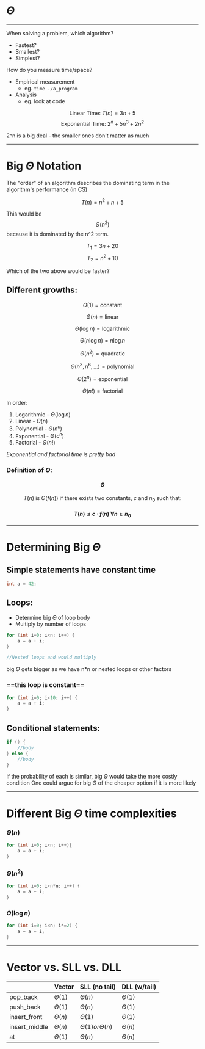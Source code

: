 # $\Theta$

---

When solving a problem, which algorithm?
- Fastest?
- Smallest?
- Simplest?

How do you measure time/space?

- Empirical measurement
	- eg. `time ./a_program`
- Analysis
	- eg. look at code


$$\text{Linear Time: } T(n) = 3n+5$$
$$\text{Exponential Time: } 2^n + 5n^3 + 2n^2$$

2^n is a big deal - the smaller ones don't matter as much 

---

# Big $\Theta$ Notation

The "order" of an algorithm describes the dominating term in the algorithm's performance (in CS)

$$T(n) = n^2 + n + 5$$

This would be $$ \Theta(n^2) $$ because it is dominated by the n^2 term.

$$T_{1} = 3n + 20$$
$$T_{2} = n^2 + 10$$

Which of the two above would be faster?

## Different growths:

$$\Theta(1) = \text{constant}$$

$$\Theta(n) = \text{linear}$$

$$\Theta(\log n) = \text{logarithmic}$$

$$\Theta(n\log n) = n\log n$$

$$\Theta(n^2) = \text{quadratic}$$

$$\Theta(n^3, n^6, ...) = \text{polynomial}$$

$$\Theta(2^n) = \text{exponential}$$

$$\Theta(n!) = \text{factorial}$$

In order: 
1. Logarithmic - $\Theta(\log n)$
2. Linear - $\Theta(n)$
3. Polynomial - $\Theta(n^c)$
4. Exponential - $\Theta(c^n)$
5. Factorial - $\Theta(n!$)

*Exponential and factorial time is pretty bad*

### Definition of $\Theta$:

#### $$\Theta$$

$$T(n) \text{ is } \Theta(f(n)) \text{ if there exists two constants, } c \text{ and } n_{0} \text{ such that:}$$

#### $$T(n) \leq c \cdot f(n) \text{ } \forall n \geq n_{0}$$

---

# Determining Big $\Theta$

## Simple statements have **constant time**

```cpp
int a = 42;
```

## Loops:
- Determine big $\Theta$ of loop body
- Multiply by number of loops
```cpp
for (int i=0; i<n; i++) {
	a = a + i;
}

//Nested loops and would multiply
```

big $\Theta$ gets bigger as we have n\*n or nested loops or other factors

### ==this loop is constant==
```cpp
for (int i=0; i<10; i++) {
	a = a + i;
}
```

## Conditional statements:
```cpp
if () {
	//body
} else {
	//body
}
```

If the probability of each is similar, big $\Theta$ would take the more costly condition
One could argue for big $\Theta$ of the cheaper option if it is more likely

---

# Different Big $\Theta$ time complexities

### $\Theta(n)$
```cpp
for (int i=0; i<n; i++){
	a = a + i;
}
```

### $\Theta(n^2)$
```cpp
for (int i=0; i<n*n; i++) {
	a = a + i;
}
```

### $\Theta(\log n)$
```cpp
for (int i=0; i<n; i*=2) {
	a = a + i;
}
```

---

# Vector vs. SLL vs. DLL

|               | Vector      | SLL (no tail)            | DLL (w/tail) |
| ------------- | ----------- | ------------------------ | ------------ |
| pop_back      | $\Theta(1)$ | $\Theta(n)$              | $\Theta(1)$  |
| push_back     | $\Theta(1)$ | $\Theta(n)$              | $\Theta(1)$  |
| insert_front  | $\Theta(n)$ | $\Theta(1)$              | $\Theta(1)$  |
| insert_middle | $\Theta(n)$ | $\Theta(1) or \Theta(n)$ | $\Theta(n)$  |
| at            | $\Theta(1)$ | $\Theta(n)$              | $\Theta(n)$  | 

